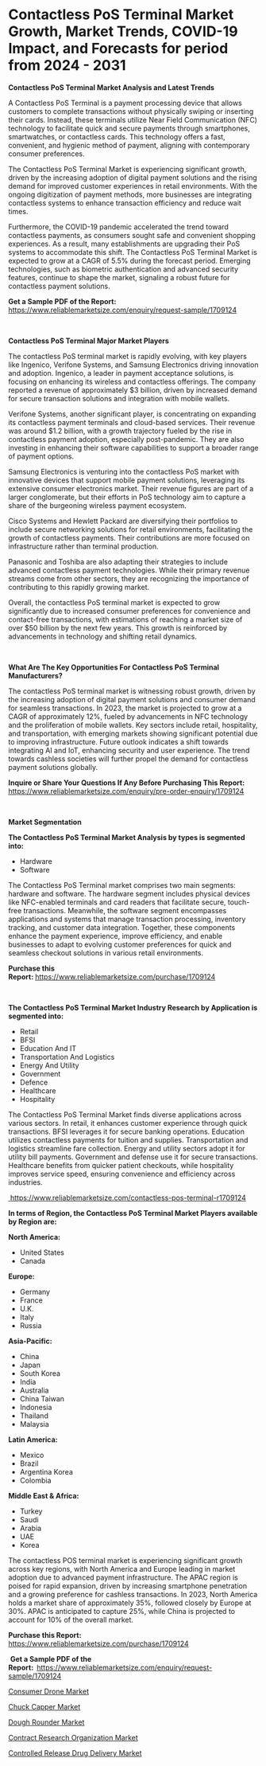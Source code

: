 <p><h1>Contactless PoS Terminal Market Growth, Market Trends, COVID-19 Impact, and Forecasts for period from 2024 - 2031</h1></p><p><strong>Contactless PoS Terminal Market Analysis and Latest Trends</strong></p>
<p><p>A Contactless PoS Terminal is a payment processing device that allows customers to complete transactions without physically swiping or inserting their cards. Instead, these terminals utilize Near Field Communication (NFC) technology to facilitate quick and secure payments through smartphones, smartwatches, or contactless cards. This technology offers a fast, convenient, and hygienic method of payment, aligning with contemporary consumer preferences.</p><p>The Contactless PoS Terminal Market is experiencing significant growth, driven by the increasing adoption of digital payment solutions and the rising demand for improved customer experiences in retail environments. With the ongoing digitization of payment methods, more businesses are integrating contactless systems to enhance transaction efficiency and reduce wait times. </p><p>Furthermore, the COVID-19 pandemic accelerated the trend toward contactless payments, as consumers sought safe and convenient shopping experiences. As a result, many establishments are upgrading their PoS systems to accommodate this shift. The Contactless PoS Terminal Market is expected to grow at a CAGR of 5.5% during the forecast period. Emerging technologies, such as biometric authentication and advanced security features, continue to shape the market, signaling a robust future for contactless payment solutions.</p></p>
<p><strong>Get a Sample PDF of the Report:&nbsp;</strong> <a href="https://www.reliablemarketsize.com/enquiry/request-sample/1709124?utm_campaign=1767&utm_medium=2&utm_source=Github&utm_content=ia&utm_term=21102024&utm_id=contactless-pos-terminal">https://www.reliablemarketsize.com/enquiry/request-sample/1709124</a></p>
<p>&nbsp;</p>
<p><strong>Contactless PoS Terminal Major Market Players</strong></p>
<p><p>The contactless PoS terminal market is rapidly evolving, with key players like Ingenico, Verifone Systems, and Samsung Electronics driving innovation and adoption. Ingenico, a leader in payment acceptance solutions, is focusing on enhancing its wireless and contactless offerings. The company reported a revenue of approximately $3 billion, driven by increased demand for secure transaction solutions and integration with mobile wallets.</p><p>Verifone Systems, another significant player, is concentrating on expanding its contactless payment terminals and cloud-based services. Their revenue was around $1.2 billion, with a growth trajectory fueled by the rise in contactless payment adoption, especially post-pandemic. They are also investing in enhancing their software capabilities to support a broader range of payment options.</p><p>Samsung Electronics is venturing into the contactless PoS market with innovative devices that support mobile payment solutions, leveraging its extensive consumer electronics market. Their revenue figures are part of a larger conglomerate, but their efforts in PoS technology aim to capture a share of the burgeoning wireless payment ecosystem.</p><p>Cisco Systems and Hewlett Packard are diversifying their portfolios to include secure networking solutions for retail environments, facilitating the growth of contactless payments. Their contributions are more focused on infrastructure rather than terminal production.</p><p>Panasonic and Toshiba are also adapting their strategies to include advanced contactless payment technologies. While their primary revenue streams come from other sectors, they are recognizing the importance of contributing to this rapidly growing market.</p><p>Overall, the contactless PoS terminal market is expected to grow significantly due to increased consumer preferences for convenience and contact-free transactions, with estimations of reaching a market size of over $50 billion by the next few years. This growth is reinforced by advancements in technology and shifting retail dynamics.</p></p>
<p>&nbsp;</p>
<p><strong>What Are The Key Opportunities For Contactless PoS Terminal Manufacturers?</strong></p>
<p><p>The contactless PoS terminal market is witnessing robust growth, driven by the increasing adoption of digital payment solutions and consumer demand for seamless transactions. In 2023, the market is projected to grow at a CAGR of approximately 12%, fueled by advancements in NFC technology and the proliferation of mobile wallets. Key sectors include retail, hospitality, and transportation, with emerging markets showing significant potential due to improving infrastructure. Future outlook indicates a shift towards integrating AI and IoT, enhancing security and user experience. The trend towards cashless societies will further propel the demand for contactless payment solutions globally.</p></p>
<p><strong>Inquire or Share Your Questions If Any Before Purchasing This Report:</strong> <a href="https://www.reliablemarketsize.com/enquiry/pre-order-enquiry/1709124?utm_campaign=1767&utm_medium=2&utm_source=Github&utm_content=ia&utm_term=21102024&utm_id=contactless-pos-terminal">https://www.reliablemarketsize.com/enquiry/pre-order-enquiry/1709124</a></p>
<p>&nbsp;</p>
<p><strong>Market Segmentation</strong></p>
<p><strong>The Contactless PoS Terminal Market Analysis by types is segmented into:</strong></p>
<p><ul><li>Hardware</li><li>Software</li></ul></p>
<p><p>The Contactless PoS Terminal market comprises two main segments: hardware and software. The hardware segment includes physical devices like NFC-enabled terminals and card readers that facilitate secure, touch-free transactions. Meanwhile, the software segment encompasses applications and systems that manage transaction processing, inventory tracking, and customer data integration. Together, these components enhance the payment experience, improve efficiency, and enable businesses to adapt to evolving customer preferences for quick and seamless checkout solutions in various retail environments.</p></p>
<p><strong>Purchase this Report:&nbsp;</strong><a href="https://www.reliablemarketsize.com/purchase/1709124?utm_campaign=1767&utm_medium=2&utm_source=Github&utm_content=ia&utm_term=21102024&utm_id=contactless-pos-terminal">https://www.reliablemarketsize.com/purchase/1709124</a></p>
<p>&nbsp;</p>
<p><strong>The Contactless PoS Terminal Market Industry Research by Application is segmented into:</strong></p>
<p><ul><li>Retail</li><li>BFSI</li><li>Education And IT</li><li>Transportation And Logistics</li><li>Energy And Utility</li><li>Government</li><li>Defence</li><li>Healthcare</li><li>Hospitality</li></ul></p>
<p><p>The Contactless PoS Terminal Market finds diverse applications across various sectors. In retail, it enhances customer experience through quick transactions. BFSI leverages it for secure banking operations. Education utilizes contactless payments for tuition and supplies. Transportation and logistics streamline fare collection. Energy and utility sectors adopt it for utility bill payments. Government and defense use it for secure transactions. Healthcare benefits from quicker patient checkouts, while hospitality improves service speed, ensuring convenience and efficiency across industries.</p></p>
<p><a href="https://www.reliablemarketsize.com/contactless-pos-terminal-r1709124?utm_campaign=1767&utm_medium=2&utm_source=Github&utm_content=ia&utm_term=21102024&utm_id=contactless-pos-terminal">&nbsp;https://www.reliablemarketsize.com/contactless-pos-terminal-r1709124</a></p>
<p><strong>In terms of Region, the Contactless PoS Terminal Market Players available by Region are:</strong></p>
<p>
    <p> <strong> North America: </strong>
        <ul>
            <li>United States</li>
            <li>Canada</li>
        </ul>
        </p> 
    <p> <strong> Europe: </strong>
        <ul>
            <li>Germany</li>
            <li>France</li>
            <li>U.K.</li>
            <li>Italy</li>
            <li>Russia</li>
        </ul>
        </p> 
    <p> <strong> Asia-Pacific: </strong>
        <ul>
            <li>China</li>
            <li>Japan</li>
            <li>South Korea</li>
            <li>India</li>
            <li>Australia</li>
            <li>China Taiwan</li>
            <li>Indonesia</li>
            <li>Thailand</li>
            <li>Malaysia</li>
        </ul>
        </p> 
    <p> <strong> Latin America: </strong>
        <ul>
            <li>Mexico</li>
            <li>Brazil</li>
            <li>Argentina Korea</li>
            <li>Colombia</li>
        </ul>
        </p> 
    <p> <strong> Middle East & Africa: </strong>
        <ul>
            <li>Turkey</li>
            <li>Saudi</li>
            <li>Arabia</li>
            <li>UAE</li>
            <li>Korea</li>
        </ul>
    </p>
    </p>
<p><p>The contactless POS terminal market is experiencing significant growth across key regions, with North America and Europe leading in market adoption due to advanced payment infrastructure. The APAC region is poised for rapid expansion, driven by increasing smartphone penetration and a growing preference for cashless transactions. In 2023, North America holds a market share of approximately 35%, followed closely by Europe at 30%. APAC is anticipated to capture 25%, while China is projected to account for 10% of the overall market.</p></p>
<p><strong>Purchase this Report: </strong><a href="https://www.reliablemarketsize.com/purchase/1709124?utm_campaign=1767&utm_medium=2&utm_source=Github&utm_content=ia&utm_term=21102024&utm_id=contactless-pos-terminal">https://www.reliablemarketsize.com/purchase/1709124</a></p>
<p>&nbsp;<strong>Get a Sample PDF of the Report:&nbsp;&nbsp;</strong><a href="https://www.reliablemarketsize.com/enquiry/request-sample/1709124?utm_campaign=1767&utm_medium=2&utm_source=Github&utm_content=ia&utm_term=21102024&utm_id=contactless-pos-terminal">https://www.reliablemarketsize.com/enquiry/request-sample/1709124</a></p>
<p><strong></strong></p>
<p><p><a href="https://www.linkedin.com/pulse/navigating-consumer-drone-market-expert-analysis-forecast-period-1ik5e?utm_campaign=1767&utm_medium=2&utm_source=Github&utm_content=ia&utm_term=21102024&utm_id=contactless-pos-terminal">Consumer Drone Market</a></p><p><a href="https://issuu.com/reportprime-2/docs/chuck-capper-market-size-2030.pptx_de1f49b6bef127?utm_campaign=1767&utm_medium=2&utm_source=Github&utm_content=ia&utm_term=21102024&utm_id=contactless-pos-terminal">Chuck Capper Market</a></p><p><a href="https://issuu.com/reportprime-2/docs/dough-rounder-market-size-2030.pptx_4c2032324428a6?utm_campaign=1767&utm_medium=2&utm_source=Github&utm_content=ia&utm_term=21102024&utm_id=contactless-pos-terminal">Dough Rounder Market</a></p><p><a href="https://www.linkedin.com/pulse/contract-research-organization-market-share-size-trends-industry-ek6dc?utm_campaign=1767&utm_medium=2&utm_source=Github&utm_content=ia&utm_term=21102024&utm_id=contactless-pos-terminal">Contract Research Organization Market</a></p><p><a href="https://www.linkedin.com/pulse/controlled-release-drug-delivery-industry-sector-market-dynamics-osthc?utm_campaign=1767&utm_medium=2&utm_source=Github&utm_content=ia&utm_term=21102024&utm_id=contactless-pos-terminal">Controlled Release Drug Delivery Market</a></p></p>